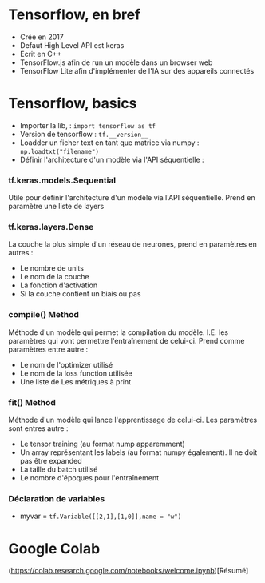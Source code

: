 
# Tensorflow, en bref

 * Crée en 2017
 * Defaut High Level API est keras
 * Ecrit en C++
 * TensorFlow.js afin de run un modèle dans un browser web
 * TensorFlow Lite afin d'implémenter de l'IA sur des appareils connectés


# Tensorflow, basics

 * Importer la lib, : `import tensorflow as tf`
 * Version de tensorflow : `tf.__version__`
 * Loadder un ficher text en tant que matrice via numpy : `np.loadtxt("filename")`
 * Définir l'architecture d'un modèle via l'API séquentielle : 

### tf.keras.models.Sequential
Utile pour définir l'architecture d'un modèle via l'API séquentielle. Prend en paramètre une liste de layers

### tf.keras.layers.Dense
La couche la plus simple d'un réseau de neurones, prend en paramètres en autres : 
 * Le nombre de units
 * Le nom de la couche
 * La fonction d'activation
 * Si la couche contient un biais ou pas

### compile() Method
Méthode d'un modèle qui permet la compilation du modèle. I.E. les paramètres qui vont permettre l'entraînement de celui-ci. Prend comme paramètres entre autre : 
 * Le nom de l'optimizer utilisé
 * Le nom de la loss function utilisée
 * Une liste de Les métriques à print 

### fit() Method
Méthode d'un modèle qui lance l'apprentissage de celui-ci. Les paramètres sont entres autre : 
 * Le tensor training (au format nump apparemment)
 * Un array représentant les labels (au format numpy également). Il ne doit pas être expanded
 * La taille du batch utilisé
 * Le nombre d'époques pour l'entraînement

### Déclaration de variables
 * myvar = `tf.Variable([[2,1],[1,0]],name = "w")`




# Google Colab

(https://colab.research.google.com/notebooks/welcome.ipynb)[Résumé]